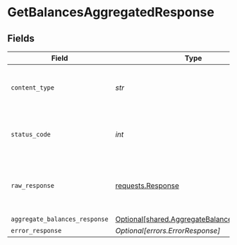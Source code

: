 # GetBalancesAggregatedResponse


## Fields

| Field                                                                                          | Type                                                                                           | Required                                                                                       | Description                                                                                    |
| ---------------------------------------------------------------------------------------------- | ---------------------------------------------------------------------------------------------- | ---------------------------------------------------------------------------------------------- | ---------------------------------------------------------------------------------------------- |
| `content_type`                                                                                 | *str*                                                                                          | :heavy_check_mark:                                                                             | HTTP response content type for this operation                                                  |
| `status_code`                                                                                  | *int*                                                                                          | :heavy_check_mark:                                                                             | HTTP response status code for this operation                                                   |
| `raw_response`                                                                                 | [requests.Response](https://requests.readthedocs.io/en/latest/api/#requests.Response)          | :heavy_check_mark:                                                                             | Raw HTTP response; suitable for custom response parsing                                        |
| `aggregate_balances_response`                                                                  | [Optional[shared.AggregateBalancesResponse]](../../models/shared/aggregatebalancesresponse.md) | :heavy_minus_sign:                                                                             | OK                                                                                             |
| `error_response`                                                                               | *Optional[errors.ErrorResponse]*                                                               | :heavy_minus_sign:                                                                             | Error                                                                                          |